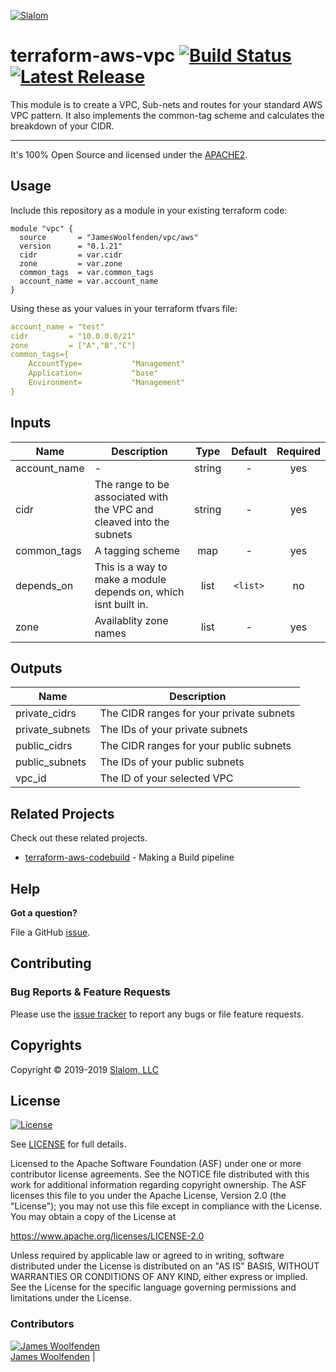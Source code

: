 
[![Slalom][logo]](https://slalom.com)

# terraform-aws-vpc [![Build Status](https://travis-ci.com/JamesWoolfenden/terraform-aws-vpc.svg?branch=master)](https://travis-ci.com/JamesWoolfenden/terraform-aws-vpc) [![Latest Release](https://img.shields.io/github/release/JamesWoolfenden/terraform-aws-vpc.svg)](https://github.com/JamesWoolfenden/terraform-aws-vpc/releases/latest)

This module is to create a VPC, Sub-nets and routes for your standard AWS VPC pattern. It also implements the common-tag scheme and calculates the breakdown of your CIDR.

---

It's 100% Open Source and licensed under the [APACHE2](LICENSE).

## Usage

Include this repository as a module in your existing terraform code:

```hcl
module "vpc" {
  source       = "JamesWoolfenden/vpc/aws"
  version      = "0.1.21"
  cidr         = var.cidr
  zone         = var.zone
  common_tags  = var.common_tags
  account_name = var.account_name
}
```

Using these as your values in your terraform tfvars file:

```YAML
account_name = "test"
cidr         = "10.0.0.0/21"
zone         = ["A","B","C"]
common_tags={
    AccountType=           "Management"
    Application=           "base"
    Environment=           "Management"
}
```

## Inputs

| Name | Description | Type | Default | Required |
|------|-------------|:----:|:-----:|:-----:|
| account_name | - | string | - | yes |
| cidr | The range to be associated with the VPC and cleaved into the subnets | string | - | yes |
| common_tags | A tagging scheme | map | - | yes |
| depends_on | This is a way to make a module depends on, which isnt built in. | list | `<list>` | no |
| zone | Availablity zone names | list | - | yes |

## Outputs

| Name | Description |
|------|-------------|
| private_cidrs | The CIDR ranges for your private subnets |
| private_subnets | The IDs of your private subnets |
| public_cidrs | The CIDR ranges for your public subnets |
| public_subnets | The IDs of your public subnets |
| vpc_id | The ID of your selected VPC |

## Related Projects

Check out these related projects.

- [terraform-aws-codebuild](https://github.com/jameswoolfenden/terraform-aws-codebuild) - Making a Build pipeline

## Help

**Got a question?**

File a GitHub [issue](https://github.com/jameswoolfenden/terraform-aws-vpc/issues).

## Contributing

### Bug Reports & Feature Requests

Please use the [issue tracker](https://github.com/jameswoolfenden/terraform-aws-vpc/issues) to report any bugs or file feature requests.

## Copyrights

Copyright © 2019-2019 [Slalom, LLC](https://slalom.com)

## License

[![License](https://img.shields.io/badge/License-Apache%202.0-blue.svg)](https://opensource.org/licenses/Apache-2.0)

See [LICENSE](LICENSE) for full details.

Licensed to the Apache Software Foundation (ASF) under one
or more contributor license agreements.  See the NOTICE file
distributed with this work for additional information
regarding copyright ownership.  The ASF licenses this file
to you under the Apache License, Version 2.0 (the
"License"); you may not use this file except in compliance
with the License.  You may obtain a copy of the License at

<https://www.apache.org/licenses/LICENSE-2.0>

Unless required by applicable law or agreed to in writing,
software distributed under the License is distributed on an
"AS IS" BASIS, WITHOUT WARRANTIES OR CONDITIONS OF ANY
KIND, either express or implied.  See the License for the
specific language governing permissions and limitations
under the License.

### Contributors

  [![James Woolfenden][jameswoolfenden_avatar]][jameswoolfenden_homepage]<br/>[James Woolfenden][jameswoolfenden_homepage] |

  [jameswoolfenden_homepage]: https://github.com/jameswoolfenden
  [jameswoolfenden_avatar]: https://github.com/jameswoolfenden.png?size=150

[logo]: https://gist.githubusercontent.com/JamesWoolfenden/5c457434351e9fe732ca22b78fdd7d5e/raw/15933294ae2b00f5dba6557d2be88f4b4da21201/slalom-logo.png
[website]: https://slalom.com
[github]: https://github.com/jameswoolfenden
[linkedin]: https://www.linkedin.com/company/slalom-consulting/
[twitter]: https://twitter.com/Slalom

[share_twitter]: https://twitter.com/intent/tweet/?text=terraform-aws-vpc&url=https://github.com/jameswoolfenden/terraform-aws-vpc
[share_linkedin]: https://www.linkedin.com/shareArticle?mini=true&title=terraform-aws-vpc&url=https://github.com/jameswoolfenden/terraform-aws-vpc
[share_reddit]: https://reddit.com/submit/?url=https://github.com/jameswoolfenden/terraform-aws-vpc
[share_facebook]: https://facebook.com/sharer/sharer.php?u=https://github.com/jameswoolfenden/terraform-aws-vpc
[share_email]: mailto:?subject=terraform-aws-vpc&body=https://github.com/jameswoolfenden/terraform-aws-vpc
